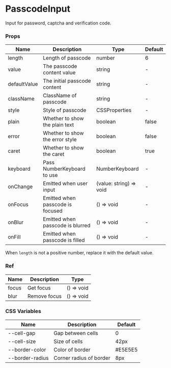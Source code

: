 # PasscodeInput

Input for password, captcha and verification code.

<code src="./demos/demo1.tsx"></code>

### Props

| Name         | Description                      | Type                    | Default |
| ------------ | -------------------------------- | ----------------------- | ------- |
| length       | Length of passcode               | number                  | 6       |
| value        | The passcode content value       | string                  | -       |
| defaultValue | The initial passcode content     | string                  | -       |
| className    | ClassName of passcode            | string                  | -       |
| style        | Style of passcode                | CSSProperties           | -       |
| plain        | Whether to show the plain text   | boolean                 | false   |
| error        | Whether to show the error style  | boolean                 | false   |
| caret        | Whether to show the caret        | boolean                 | true    |
| keyboard     | Pass NumberKeyboard to use       | NumberKeyboard          | -       |
| onChange     | Emitted when user input          | (value: string) => void | -       |
| onFocus      | Emitted when passcode is focused | () => void              | -       |
| onBlur       | Emitted when passcode is blurred | () => void              | -       |
| onFill       | Emitted when passcode is filled  | () => void              | -       |

When `length` is not a positive number, replace it with the default value.

### Ref

| Name  | Description  | Type       |
| ----- | ------------ | ---------- |
| focus | Get focus    | () => void |
| blur  | Remove focus | () => void |

### CSS Variables

| Name            | Description             | Default |
| --------------- | ----------------------- | ------- |
| --cell-gap      | Gap between cells       | 0       |
| --cell-size     | Size of cells           | 42px    |
| --border-color  | Color of border         | #E5E5E5 |
| --border-radius | Corner radius of border | 8px     |
